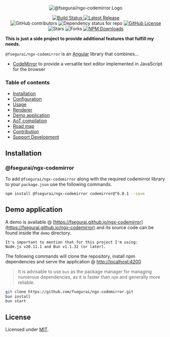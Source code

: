 <p align="center">
  <img alt="@fsegurai/ngx-codemirror Logo" src="https://raw.githubusercontent.com/fsegurai/ngx-codemirror/main/demo/public/ngx-codemirror.png">
</p>

<p align="center">
  <a href="https://github.com/fsegurai/ngx-codemirror/actions/workflows/release-library.yml">
      <img src="https://github.com/fsegurai/ngx-codemirror/actions/workflows/release-library.yml/badge.svg"
          alt="Build Status">
  </a>
  <a href="https://github.com/fsegurai/ngx-codemirror/releases/latest">
      <img src="https://img.shields.io/github/v/release/fsegurai/ngx-codemirror"
          alt="Latest Release">
  </a>
  <br>
  <img alt="GitHub contributors" src="https://img.shields.io/github/contributors/fsegurai/ngx-codemirror">
  <img alt="Dependency status for repo" src="https://img.shields.io/librariesio/github/fsegurai/ngx-codemirror">
  <a href="https://opensource.org/licenses/MIT">
    <img alt="GitHub License" src="https://img.shields.io/github/license/fsegurai/ngx-codemirror">
  </a>
  <br>
  <img alt="Stars" src="https://img.shields.io/github/stars/fsegurai/ngx-codemirror?style=square&labelColor=343b41"/> 
  <img alt="Forks" src="https://img.shields.io/github/forks/fsegurai/ngx-codemirror?style=square&labelColor=343b41"/>
  <a href="https://www.npmjs.com/package/@fsegurai/ngx-codemirror">
    <img alt="NPM Downloads" src="https://img.shields.io/npm/dt/@fsegurai/ngx-codemirror">
  </a>
</p>

**This is just a side project to provide additional features that fulfill my needs.**

`@fsegurai/ngx-codemirror` is an [Angular](https://angular.dev/) library that combines...

- [CodeMirror](https://codemirror.net/) to provide a versatile text editor implemented in JavaScript for the browser

### Table of contents

- [Installation](#installation)
- [Configuration](#configuration)
- [Usage](#usage)
- [Renderer](#renderer)
- [Demo application](#demo-application)
- [AoT compilation](#aot-compilation)
- [Road map](#road-map)
- [Contribution](#contribution)
- [Support Development](#support-development)

## Installation

### @fsegurai/ngx-codemirror

To add `@fsegurai/ngx-codemirror` along with the required codemirror library to your `package.json` use the following commands.

```bash
npm install @fsegurai/ngx-codemirror codemirror@^6.0.1 --save
```

## Demo application

A demo is available @ [https://fsegurai.github.io/ngx-codemirror](https://fsegurai.github.io/ngx-codemirror) and its source code can be found inside the `demo` directory.

    It's important to mention that for this project I'm using:
    Node.js v20.11.1 and Bun v1.1.32 (or later).

The following commands will clone the repository, install npm dependencies and serve the application @ [http://localhost:4200](http://localhost:4200)

> It is advisable to use `bun` as the package manager for managing numerous dependencies, as it is faster than `npm` and generally more reliable.

```bash
git clone https://github.com/fsegurai/ngx-codemirror.git
bun install
bun start
```

## License

Licensed under [MIT](https://opensource.org/licenses/MIT).

